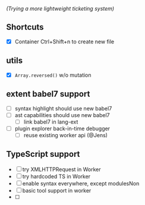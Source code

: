 *(Trying a more lightweight ticketing system)*

## Shortcuts

- [x] Container Ctrl+Shift+n to create new file

## utils

- [x] `Array.reversed()` w/o mutation

## extent babel7 support

- [ ] syntax highlight should use new babel7
- [ ] ast capabilities should use new babel7
  - [ ] link babel7 in lang-ext
- [ ] plugin explorer back-in-time debugger
  - [ ] reuse existing worker api (@Jens)

## TypeScript support

- [ ] try XMLHTTPRequest in Worker
- [ ] try hardcoded TS in Worker
- [ ] enable syntax everywhere, except modulesNon
- [ ] basic tool support in worker
- [ ] 
